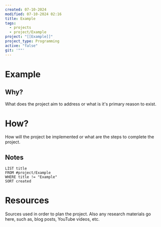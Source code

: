 ```yaml
---
created: 07-10-2024
modified: 07-10-2024 02:16
title: Example
tags:
  - projects
  - project/Example
project: "[[Example]]"
project_type: Programming
active: "false"
git: '""'
---
```

# Example
## Why?
What does the project aim to address or what is it's primary reason to exist.
# How?
How will the project be implemented or what are the steps to complete the project.
## Notes
```dataview
LIST title
FROM #project/Example
WHERE title != "Example"
SORT created
```
# Resources
Sources used in order to plan the project. Also any research materials go here, such as, blog posts, YouTube videos, etc.

